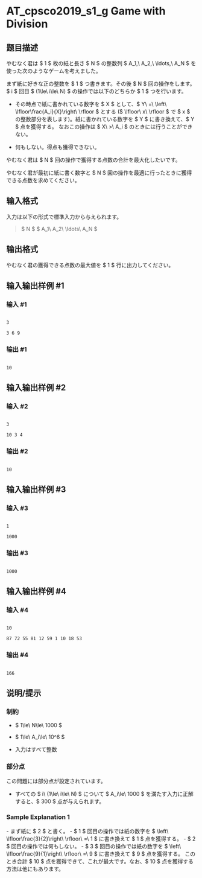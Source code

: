 # AT_cpsco2019_s1_g Game with Division

## 题目描述

[problemUrl]: https://atcoder.jp/contests/cpsco2019-s1/tasks/cpsco2019_s1_g

やむなく君は $ 1 $ 枚の紙と長さ $ N $ の整数列 $ A_1,\ A_2,\ \ldots,\ A_N $ を使った次のようなゲームを考えました。

まず紙に好きな正の整数を $ 1 $ つ書きます。その後 $ N $ 回の操作をします。 $ i $ 回目 $ (1\le\ i\le\ N) $ の操作では以下のどちらか $ 1 $ つを行います。

- その時点で紙に書かれている数字を $ X $ として、$ Y\ =\ \left\ \lfloor\frac{A_i}{X}\right\ \rfloor $ とする ($ \lfloor\ x\ \rfloor $ で $ x $ の整数部分を表します)。紙に書かれている数字を $ Y $ に書き換えて、$ Y $ 点を獲得する。 なおこの操作は $ X\ >\ A_i $ のときには行うことができない。
- 何もしない。得点も獲得できない。

やむなく君は $ N $ 回の操作で獲得する点数の合計を最大化したいです。

やむなく君が最初に紙に書く数字と $ N $ 回の操作を最適に行ったときに獲得できる点数を求めてください。

## 输入格式

入力は以下の形式で標準入力から与えられます。

> $ N $ $ A_1\ A_2\ \ldots\ A_N $

## 输出格式

やむなく君の獲得できる点数の最大値を $ 1 $ 行に出力してください。

## 输入输出样例 #1

### 输入 #1

```
3
3 6 9
```

### 输出 #1

```
10
```

## 输入输出样例 #2

### 输入 #2

```
3
10 3 4
```

### 输出 #2

```
10
```

## 输入输出样例 #3

### 输入 #3

```
1
1000
```

### 输出 #3

```
1000
```

## 输入输出样例 #4

### 输入 #4

```
10
87 72 55 81 12 59 1 10 18 53
```

### 输出 #4

```
166
```

## 说明/提示

### 制約

- $ 1\le\ N\le\ 1000 $
- $ 1\le\ A_i\le\ 10^6 $
- 入力はすべて整数

### 部分点

この問題には部分点が設定されています。

- すべての $ i\ (1\le\ i\le\ N) $ について $ A_i\le\ 1000 $ を満たす入力に正解すると、$ 300 $ 点が与えられます。

### Sample Explanation 1

\- まず紙に $ 2 $ と書く。 - $ 1 $ 回目の操作では紙の数字を $ \left\ \lfloor\frac{3}{2}\right\ \rfloor\ =\ 1 $ に書き換えて $ 1 $ 点を獲得する。 - $ 2 $ 回目の操作では何もしない。 - $ 3 $ 回目の操作では紙の数字を $ \left\ \lfloor\frac{9}{1}\right\ \rfloor\ =\ 9 $ に書き換えて $ 9 $ 点を獲得する。 このとき合計 $ 10 $ 点を獲得できて、これが最大です。なお、$ 10 $ 点を獲得する方法は他にもあります。